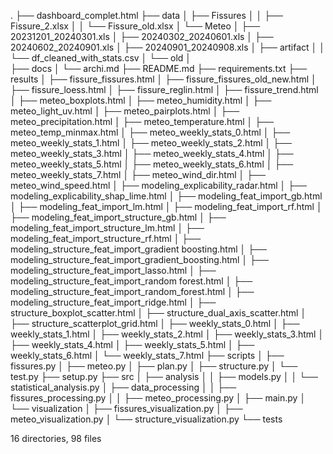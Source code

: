 .
├── dashboard_complet.html
├── data
│   ├── Fissures
│   │   ├── Fissure_2.xlsx
│   │   └── Fissure_old.xlsx
│   └── Meteo
│       ├── 20231201_20240301.xls
│       ├── 20240302_20240601.xls
│       ├── 20240602_20240901.xls
│       ├── 20240901_20240908.xls
│       ├── artifact
│       │   └── df_cleaned_with_stats.csv
│       └── old
│           
├── docs
│   └── archi.md
├── README.md
├── requirements.txt
├── results
│   ├── fissure_fissures.html
│   ├── fissure_fissures_old_new.html
│   ├── fissure_loess.html
│   ├── fissure_reglin.html
│   ├── fissure_trend.html
│   ├── meteo_boxplots.html
│   ├── meteo_humidity.html
│   ├── meteo_light_uv.html
│   ├── meteo_pairplots.html
│   ├── meteo_precipitation.html
│   ├── meteo_temperature.html
│   ├── meteo_temp_minmax.html
│   ├── meteo_weekly_stats_0.html
│   ├── meteo_weekly_stats_1.html
│   ├── meteo_weekly_stats_2.html
│   ├── meteo_weekly_stats_3.html
│   ├── meteo_weekly_stats_4.html
│   ├── meteo_weekly_stats_5.html
│   ├── meteo_weekly_stats_6.html
│   ├── meteo_weekly_stats_7.html
│   ├── meteo_wind_dir.html
│   ├── meteo_wind_speed.html
│   ├── modeling_explicability_radar.html
│   ├── modeling_explicability_shap_lime.html
│   ├── modeling_feat_import_gb.html
│   ├── modeling_feat_import_lm.html
│   ├── modeling_feat_import_rf.html
│   ├── modeling_feat_import_structure_gb.html
│   ├── modeling_feat_import_structure_lm.html
│   ├── modeling_feat_import_structure_rf.html
│   ├── modeling_structure_feat_import_gradient boosting.html
│   ├── modeling_structure_feat_import_gradient_boosting.html
│   ├── modeling_structure_feat_import_lasso.html
│   ├── modeling_structure_feat_import_random forest.html
│   ├── modeling_structure_feat_import_random_forest.html
│   ├── modeling_structure_feat_import_ridge.html
│   ├── structure_boxplot_scatter.html
│   ├── structure_dual_axis_scatter.html
│   ├── structure_scatterplot_grid.html
│   ├── weekly_stats_0.html
│   ├── weekly_stats_1.html
│   ├── weekly_stats_2.html
│   ├── weekly_stats_3.html
│   ├── weekly_stats_4.html
│   ├── weekly_stats_5.html
│   ├── weekly_stats_6.html
│   └── weekly_stats_7.html
├── scripts
│   ├── fissures.py
│   ├── meteo.py
│   ├── plan.py
│   ├── structure.py
│   └── test.py
├── setup.py
├── src
│   ├── analysis
│   │   ├── models.py
│   │   └── statistical_analysis.py
│   ├── data_processing
│   │   ├── fissures_processing.py
│   │   ├── meteo_processing.py
│   ├── main.py
│   └── visualization
│       ├── fissures_visualization.py
│       ├── meteo_visualization.py
│       └── structure_visualization.py
└── tests

16 directories, 98 files